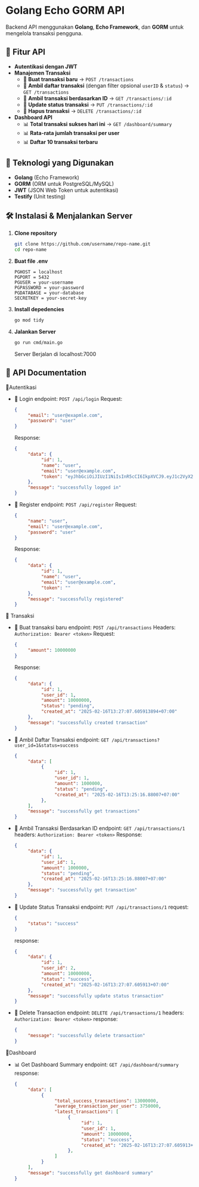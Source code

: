 # Golang Echo GORM API

Backend API menggunakan **Golang**, **Echo Framework**, dan **GORM** untuk mengelola transaksi pengguna.

## 🚀 Fitur API
- **Autentikasi dengan JWT**
- **Manajemen Transaksi**
  - 🔹 **Buat transaksi baru** → `POST /transactions`
  - 🔹 **Ambil daftar transaksi** (dengan filter opsional `userID` & `status`) → `GET /transactions`
  - 🔹 **Ambil transaksi berdasarkan ID** → `GET /transactions/:id`
  - 🔹 **Update status transaksi** → `PUT /transactions/:id`
  - 🔹 **Hapus transaksi** → `DELETE /transactions/:id`
- **Dashboard API**
  - 📊 **Total transaksi sukses hari ini** → `GET /dashboard/summary`
  - 📊 **Rata-rata jumlah transaksi per user**
  - 📊 **Daftar 10 transaksi terbaru**

## 📌 Teknologi yang Digunakan
- **Golang** (Echo Framework)
- **GORM** (ORM untuk PostgreSQL/MySQL)
- **JWT** (JSON Web Token untuk autentikasi)
- **Testify** (Unit testing)

## 🛠 Instalasi & Menjalankan Server
1. **Clone repository**
   ```sh
   git clone https://github.com/username/repo-name.git
   cd repo-name
     ```
   
2. **Buat file .env**
     ```env
     PGHOST = localhost
     PGPORT = 5432
     PGUSER = your-username
     PGPASSWORD = your-password
     PGDATABASE = your-database
     SECRETKEY = your-secret-key
     ```
3. **Install depedencies**
     ```sh
     go mod tidy
     ```
4. **Jalankan Server**
     ```sh
     go run cmd/main.go
     ```
     Server Berjalan di localhost:7000
## 📖 API Documentation
🔹Autentikasi

- 🔐 Login
     endpoint: ```POST /api/login```
     Request:
     ```json
     {
          "email": "user@exapmle.com",
          "password": "user"
     }
     ```
     Response:
     ```json
     {
          "data": {
               "id": 1,
               "name": "user",
               "email": "user@example.com",
               "token": "eyJhbGciOiJIUzI1NiIsInR5cCI6IkpXVCJ9.eyJ1c2VyX2lkIjoiMiIsImVtYWlsIjoic2F2YW55dkBleGFtcGxlLmNvbSIsImlzcyI6ImZpbmRlc3QiLCJleHAiOjE3Mzk3NzM2MDgsImlhdCI6MTczOTY4NzIwOH0.85KF2FfcVXvf_gbXUKZIm6r51TCaaMBGA3X3KDgsu6g"
          },
          "message": "successfully logged in"
     }
     ```
- 🔐 Register
     endpoint: ```POST /api/register```
     Request:
     ```json
     {
          "name": "user",
          "email": "user@example.com",
          "password": "user"
     }
     ```
     Response:
     ```json
     {
          "data": {
               "id": 1,
               "name": "user",
               "email": "user@example.com",
               "token": ""
          },
          "message": "successfully registered"
     }
     ```

🔹 Transaksi
- 📌 Buat transaksi baru
     endpoint: ```POST /api/transactions```
     Headers: ```Authorization: Bearer <token>```
     Request:
     ```json
     {
          "amount": 10000000
     }
     ```
     Response:
     ```json
     {
          "data": {
               "id": 1,
               "user_id": 1,
               "amount": 10000000,
               "status": "pending",
               "created_at": "2025-02-16T13:27:07.605913894+07:00"
          },
          "message": "successfully created transaction"
     }
     ```

- 📌 Ambil Daftar Transaksi
     endpoint: ```GET /api/transactions?user_id=1&status=success```
     ```json
     {
          "data": [
               {
                    "id": 1,
                    "user_id": 1,
                    "amount": 1000000,
                    "status": "pending",
                    "created_at": "2025-02-16T13:25:16.88007+07:00"
               },
          ],
          "message": "successfully get transactions"
     }
     ```

- 📌 Ambil Transaksi Berdasarkan ID
     endpoint: ```GET /api/transactions/1```
     headers: ```Authorization: Bearer <token>```
     Response:
     ```json
     {
          "data": {
               "id": 1,
               "user_id": 1,
               "amount": 1000000,
               "status": "pending",
               "created_at": "2025-02-16T13:25:16.88007+07:00"
          },
          "message": "successfully get transaction"
     }
     ```
- 📌 Update Status Transaksi
     endpoint: ```PUT /api/transactions/1```
     request:
     ```json
     {
          "status": "success"
     }
     ```
     response:
     ```json
     {
          "data": {
               "id": 1,
               "user_id": 2,
               "amount": 10000000,
               "status": "success",
               "created_at": "2025-02-16T13:27:07.605913+07:00"
          },
          "message": "successfully update status transaction"
     }
     ```

- 📌 Delete Transaction
     endpoint: ```DELETE /api/transactions/1```
     headers: ```Authorization: Bearer <token>```
     response:
     ```json
     {
          "message": "successfully delete transaction"
     }
     ```

🔹Dashboard
- 📊 Get Dashboard Summary
     endpoint: ```GET /api/dashboard/summary```
     response:
     ```json
     {
          "data": [
               {
                    "total_success_transactions": 13000000,
                    "average_transaction_per_user": 3750000,
                    "latest_transactions": [
                         {
                              "id": 1,
                              "user_id": 1,
                              "amount": 10000000,
                              "status": "success",
                              "created_at": "2025-02-16T13:27:07.605913+07:00"
                         },
                    ]
               }
          ],
          "message": "successfully get dashboard summary"
     }
     ```
